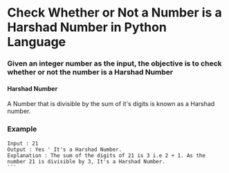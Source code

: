 # Check Whether or Not a Number is a Harshad Number in Python Language
### Given an integer number as the input, the objective is to check whether or not the number is a Harshad Number

#### Harshad Number
A Number that is divisible by the sum of it's digits is known as a Harshad number.

### Example
````
Input : 21
Output : Yes ' It's a Harshad Number.
Explanation : The sum of the digits of 21 is 3 i.e 2 + 1. As the number 21 is divisible by 3, It's a Harshad Number.
```
